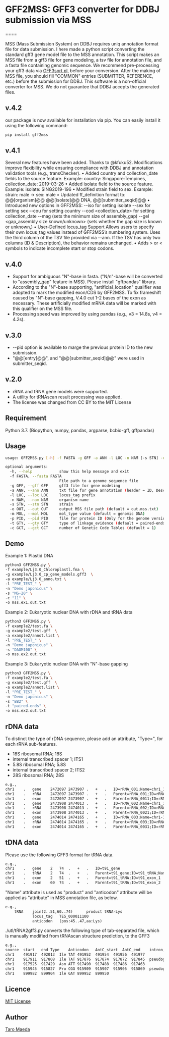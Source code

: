 # GFF2MSS: GFF3 converter for DDBJ submission via MSS

====

MSS (Mass Submission System) on DDBJ requires uniq annotation format file for data submission. I here made a python script converting the standard gff3 gene model file to the MSS annotation.  This script makes an MSS file from a gff3 file for gene modeling, a tsv file for annotation file, and a fasta file containing genomic sequence. We recommend pre-processing your gff3 data via [GFF3sort.pl](https://github.com/billzt/gff3sort), before your conversion. After the making of MSS file, you should fill "COMMON" entries (SUBMITTER, REFERENCE, etc.) before the submission for DDBJ. This software is a non-official converter for MSS. We do not guarantee that DDBJ accepts the generated files.

## v.4.2
our package is now available for installation via pip. 
You can easily install it using the following command:

```txt
pip install gff2mss
```

## v.4.1
Several new features have been added. Thanks to @kfuku52.
Modifications improve flexibility while ensuring compliance with DDBJ and annotation validation tools (e.g., transChecker).
    •    Added country and collection_date fields to the source feature.
            Example: country: Singapore:Tempines, collection_date: 2019-03-26
    •    Added isolate field to the source feature.
            Example: isolate: SING2019-196
    •    Modified strain field to sex.
            Example: strain: male → sex: male
    •    Updated ff_definition format to:
            @@[organism]@@ @@[isolate]@@ DNA, @@[submitter_seqid]@@
    •    Introduced new options in GFF2MSS:
            --iso <isolate> for setting isolate
            --sex <sex> for setting sex
            --cou <country> for setting country
            --cod <collection_date> for setting collection_date
            --mag <minimum size of gap_assembly> (sets the minimum size of assembly_gap)
            --gel <gap_assembly size known/unknown> (sets whether the gap size is known or unknown,)
    •    User-Defined locus_tag Support
            Allows users to specify their own locus_tag values instead of GFF2MSS’s numbering system.
            Uses the third column of the TSV file provided via --ann.
            If the TSV has only two columns (ID & Description), the behavior remains unchanged.
    •    Adds > or < symbols to indicate incomplete start or stop codons.


## v.4.0


- Support for ambiguous "N"-base in fasta. ("N/n"-base will be converted to "assembly_gap" feature in MSS). Please install "gffpandas" library. 
- According to the "N"-base supporting, "artificial_location" qualifier was adopted to mark the modified exon/CDS by GFF2MSS. To fix frameshift caused by "N"-base gapping, V.4.0 cut 1-2 bases of the exon as necessary. These artificially modified mRNA data will be marked with this qualifier on the MSS file. 
- Processing speed was improved by using pandas (e.g., v3 = 14.8s, v4 = 4.2s).



## v.3.0

- --pid option is available to marge the previous protein ID to the new submission.   
- "@@[entry]@@", and "@@[submitter_seqid]@@" were used in submitter_seqid. 


## v.2.0
- rRNA and tRNA gene models were supported.
- A utility for tRNAscan result processing was applied. 
- The license was changed from CC BY to the MIT License

## Requirement
Python 3.7. (Biopython, numpy, pandas, argparse, bcbio-gff, gffpandas)

## Usage
```sh
usage: GFF2MSS.py [-h] -f FASTA -g GFF -a ANN -l LOC -n NAM [-s STN] -o OUT [-m MOL] [-p PID] [-t GTY] [-c GCT]

optional arguments:
  -h, --help            show this help message and exit
  -f FASTA, --fasta FASTA
                        File path to a genome sequence file
  -g GFF, --gff GFF     gff3 file for gene modeling
  -a ANN, --ann ANN     txt file for gene annotation (header = ID, Description)
  -l LOC, --loc LOC     locus_tag prefix
  -n NAM, --nam NAM     organism name
  -s STN, --stn STN     strain
  -o OUT, --out OUT     output MSS file path (default = out.mss.txt)
  -m MOL, --mol MOL     mol_type value (default = genomic DNA)
  -p PID, --pid PID     file for protein ID (Only for the genome version-up)
  -t GTY, --gty GTY     type of linkage_evidence (default = paired-ends)
  -c GCT, --gct GCT     number of Genetic Code Tables (default = 1)

```

## Demo

Example 1: Plastid DNA

```sh
python3 GFF2MSS.py \
-f example/Lj3.0_Chloroplastl.fna \
-g example/Lj3.0_cp_gene_models.gff3  \
-a example/Lj3.0_anno.txt \
-l "PRE_TEST_" \
-n "Demo japonicus" \
-s "MG-20" \
-c "11" \
-o mss.ex1.out.txt 

```

Example 2: Eukaryotic nuclear DNA with rDNA and tRNA data

```sh:rDNA_tDNA.sh
python3 GFF2MSS.py \
-f example2/test.fa \
-g example2/test.gff  \
-a example2/annot.list \
-l "PRE_TEST_" \
-n "Demo japonicus" \
-s "DAOM100" \
-o mss.ex2.out.txt 
```

Example 3: Eukaryotic nuclear DNA with "N"-base gapping

```sh
python3 GFF2MSS.py \
-f example2/test.fa \
-g example2/test.gff  \
-a example2/annot.list \
-l "PRE_TEST_" \
-n "Demo japonicus" \
-s "BB2" \
-t "paired-ends" \
-o mss.ex2.out.txt 
```



## rDNA data

To distinct the type of rDNA sequence, please add an attribute, "Type=", for each rRNA sub-features. 

- 18S ribosomal RNA; 18S
- internal transcribed spacer 1; ITS1
- 5.8S ribosomal RNA; 5.8S
- internal transcribed spacer 2; ITS2
- 28S ribosomal RNA; 28S

```txt
e.g.,
chr1	.	gene	2472097	2473907	.	+	.	ID=rRNA_001;Name=chr1_1
chr1	.	rRNA	2472097	2473907	.	+	.	Parent=rRNA_001;ID=rRNA_0011;Name=chr1_1-18S;Type=18S
chr1	.	exon	2472097	2473907	.	+	.	Parent=rRNA_0011;ID=rRNA_00111;Name=rRNA_00111
chr1	.	gene	2473908	2474013	.	+	.	ID=rRNA_002;Name=chr1_1-ITS1;Type=ITS1
chr1	.	rRNA	2473908	2474013	.	+	.	Parent=rRNA_002;ID=rRNA_0021;Name=chr1_1-ITS1;Type=ITS1
chr1	.	exon	2473908	2474013	.	+	.	Parent=rRNA_0021;ID=rRNA_00211;Name=rRNA_00211
chr1	.	gene	2474014	2474165	.	+	.	ID=rRNA_003;Name=chr1-1-5.8S;Type=5.8S
chr1	.	rRNA	2474014	2474165	.	+	.	Parent=rRNA_003;ID=rRNA_0031;Name=chr1-1-5.8S;Type=5.8S
chr1	.	exon	2474014	2474165	.	+	.	Parent=rRNA_0031;ID=rRNA_00311;Name=rRNA_00311
```

## tDNA data
Please use the following GFF3 format for  tRNA data. 

```txt
e.g.,
chr1	.	gene	2	74	.	+	.	ID=t91_gene
chr1	.	tRNA	2	74	.	+	.	Parent=t91_gene;ID=t91_tRNA;Name=tRNA-Lys;anticodon=(pos:45..47,aa:Lys)
chr1	.	exon	2	51	.	+	.	Parent=t91_tRNA;ID=t91_exon_1
chr1	.	exon	60	74	.	+	.	Parent=t91_tRNA;ID=t91_exon_2
```

"Name" attribute is used as "product"  and "anticodon" attribute will be applied as "attribute" in MSS annotation file, as below. 

```txt
e.g.,
	tRNA	join(2..51,60..74)   	product	tRNA-Lys
			locus_tag	TES_000011100
			anticodon	(pos:45..47,aa:Lys)
```

./utl/tRNA2gff3.py converts the following type of tab-separated file, which is manually modified from tRNAscan structure prediction, to the GFF3

```txt
e.g.,
source	start	end	Type	Anticodon	AntC_start	AntC_end	intron_start	intron_end	Possible_pseudogene
chr1	491917	492013	Ile	TAT	491952	491954	491956	491977	
chr1	917911	917808	Ile	TAT	917876	917874	917872	917845	pseudogene
chr1	917525	917429	Asn	ATT	917490	917488	917486	917463	
chr1	915945	915827	Pro	CGG	915909	915907	915905	915869	pseudogene
chr1	899982	899904	Ile	GAT	899952	899950		
```



## Licence
[MIT License](http://opensource.org/licenses/mit-license.php)

## Author
[Taro Maeda](https://github.com/maedat)
